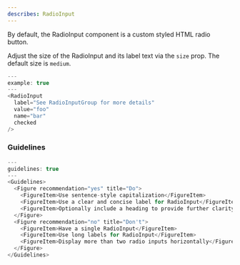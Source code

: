 ```yaml
---
describes: RadioInput
---
```


By default, the RadioInput component is a custom styled HTML radio button.

Adjust the size of the RadioInput and its label text via the `size` prop. The default size is
`medium`.

```js
---
example: true
---
<RadioInput
  label="See RadioInputGroup for more details"
  value="foo"
  name="bar"
  checked
/>
```
### Guidelines

```js
---
guidelines: true
---
<Guidelines>
  <Figure recommendation="yes" title="Do">
    <FigureItem>Use sentence-style capitalization</FigureItem>
    <FigureItem>Use a clear and concise label for RadioInput</FigureItem>
    <FigureItem>Optionally include a heading to provide further clarity</FigureItem>
  </Figure>
  <Figure recommendation="no" title="Don't">
    <FigureItem>Have a single RadioInput</FigureItem>
    <FigureItem>Use long labels for RadioInput</FigureItem>
    <FigureItem>Display more than two radio inputs horizontally</FigureItem>
  </Figure>
</Guidelines>
```
